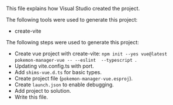 This file explains how Visual Studio created the project.

The following tools were used to generate this project:
- create-vite

The following steps were used to generate this project:
- Create vue project with create-vite: `npm init --yes vue@latest pokemon-manager-vue -- --eslint  --typescript `.
- Updating vite.config.ts with port.
- Add `shims-vue.d.ts` for basic types.
- Create project file (`pokemon-manager-vue.esproj`).
- Create `launch.json` to enable debugging.
- Add project to solution.
- Write this file.
